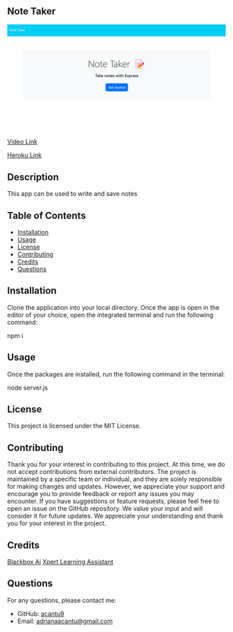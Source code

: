 ## Note Taker
 
![Screenshot of Note Taker](/public/assets/img/screenshot.png)

[Video Link](https://watch.screencastify.com/v/qNhD55MTjr68jNEZhMdZ)

[Heroku Link](https://git.heroku.com/note-taker-acantu9.git)
 
## Description
 
This app can be used to write and save notes
 
## Table of Contents
 
- [Installation](#installation)
- [Usage](#usage)
- [License](#license)
- [Contributing](#contributing)
- [Credits](#credits)
- [Questions](#questions)
 
## Installation
 
Clone the application into your local directory. Once the app is open in the editor of your choice, open the integrated terminal and run the following command:
  
npm i
 
## Usage
 
Once the packages are installed, run the following command in the terminal: 
  
node server.js
  
## License

This project is licensed under the MIT License.
  
## Contributing
 
Thank you for your interest in contributing to this project. At this time, we do not accept contributions from external contributors. The project is maintained by a specific team or individual, and they are solely responsible for making changes and updates. However, we appreciate your support and encourage you to provide feedback or report any issues you may encounter. If you have suggestions or feature requests, please feel free to open an issue on the GitHub repository. We value your input and will consider it for future updates. We appreciate your understanding and thank you for your interest in the project.
 
## Credits
 
[Blackbox Ai](https://www.blackbox.ai/)
[Xpert Learning Assistant](https://bootcampspot.instructure.com/courses/4010/external_tools/313)
 
## Questions
 
For any questions, please contact me:
 
- GitHub: [acantu9](https://github.com/acantu9)
- Email: adrianaacantu@gmail.com